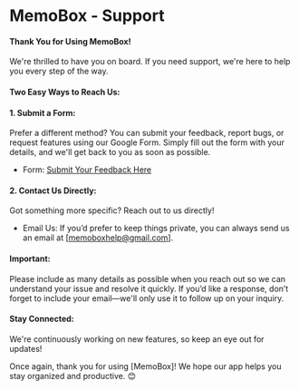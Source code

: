 # MemoBox - Support 
#### Thank You for Using MemoBox!
We're thrilled to have you on board. If you need support, we're here to help you every step of the way.

#### Two Easy Ways to Reach Us:
#### 1. Submit a Form:
Prefer a different method? You can submit your feedback, report bugs, or request features using our Google Form. Simply fill out the form with your details, and we'll get back to you as soon as possible.

- Form: [Submit Your Feedback Here]()

#### 2. Contact Us Directly:
Got something more specific? Reach out to us directly!
- Email Us: If you’d prefer to keep things private, you can always send us an email at [memoboxhelp@gmail.com].

#### Important:
Please include as many details as possible when you reach out so we can understand your issue and resolve it quickly. If you’d like a response, don’t forget to include your email—we'll only use it to follow up on your inquiry.

#### Stay Connected:
We're continuously working on new features, so keep an eye out for updates!

Once again, thank you for using [MemoBox]! We hope our app helps you stay organized and productive. 😊





